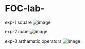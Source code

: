 # FOC-lab-
exp-1 square 
![image](https://user-images.githubusercontent.com/112853892/214482093-6dfdbf4d-fd57-4549-a334-980bfa12d4a6.png)

exp-2 cube 
![image](https://user-images.githubusercontent.com/112853892/214482614-dc799ae2-a09a-4e92-89ba-2d6e3eb469a3.png)

exp-3 arthamatic operators 
![image](https://user-images.githubusercontent.com/112853892/214484581-cb211602-2cfe-4a5a-b87a-c8f61b533ed3.png)
